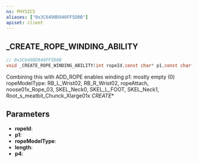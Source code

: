 ```yaml
---
ns: PHYSICS
aliases: ["0x3C6490D940FF5D0B"]
apiset: client
---
```

## _CREATE_ROPE_WINDING_ABILITY

```c
// 0x3C6490D940FF5D0B
void _CREATE_ROPE_WINDING_ABILITY(int ropeId,const char* p1,const char* ropeModelType,float length,BOOL p4);
```

Combining this with ADD_ROPE enables winding
p1: mostly empty (0)
ropeModelType: RB_L_Wrist02, RB_R_Wrist02, ropeAttach, noose01x_Rope_03, SKEL_Neck0, SKEL_L_FOOT, SKEL_Neck1, Root_s_meatbit_Chunck_Xlarge01x
_CREATE_*

## Parameters
* **ropeId**:
* **p1**:
* **ropeModelType**:
* **length**:
* **p4**:



